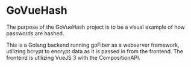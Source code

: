 # GoVueHash

The purpose of the GoVueHash project is to be a visual example of how passwords are hashed.

This is a Golang backend running goFiber as a webserver framework, utilizing bcrypt to encrypt data as it is passed in from the frontend.
The frontend is utilizing VueJS 3 with the CompositionAPI.
